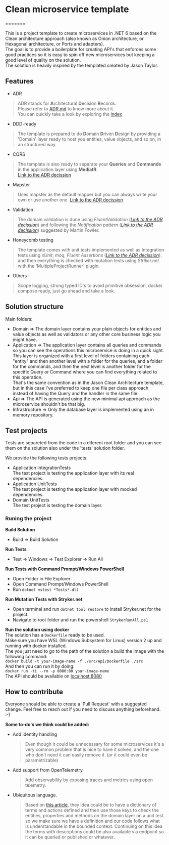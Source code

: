 # Clean microservice template
=======

This is a project template to create microservices in .NET 6 based on the Clean architecture approach (also known as Onion architecture, or Hexagonal architecture, or Ports and adapters).  
The goal is to provide a boilerplate for creating API's that enforces some good practices so it is easy to spin off new microservices but keeping a good level of quality on the solution.  
The solution is heavily inspired by the templated created by Jason Taylor.


## Features

- ADR  
>ADR stands for **A**rchitectural **D**ecision **R**ecords.  
Please refer to [ADR.md](ADR.md) to know more about it.  
You can quickly take a look by exploring the [index](docs/decisions/index.md)

- DDD-ready  
>The template is prepared to do **D**omain **D**riven **D**esign by providing a 'Domain' layer ready to host you entities, value objects, and so on, in an structured way.

- CQRS  
>The template is also ready to separate your **Queries** and **Commands** in the application layer using **MediatR**.  
[Link to the ADR decission](docs/decisions/0005-use-mediatr.md)  

- Mapster  
>Uses mapster as the default mapper but you can always write your own or use another one.
[Link to the ADR decission](docs/decisions/0001-use-mapster.md)  

- Validation  
>The domain validation is done using *FluentValidation* 
(*[Link to the ADR decission](docs/decisions/0003-use-fluent-validations.md)*) and following the *Notification pattern* (*[Link to the ADR decission](docs/decisions/0006-adopt-notification-pattern.md)*) suggested by Martin Fowler.

- Honeycomb testing  
>The template comes with unit tests implemented as well as Integration tests using *xUnit*, *moq*, *Fluent Assertions* (*[Link to the ADR decission](docs/decisions/0002-use-fluent-assertions.md)*), and then everything is checked with mutation tests using *Striker.net* with the 'MultipleProjectRunner' plugin.  

- Others  
>Scope logging, strong typed ID's to avoid primitive obsession, docker compose ready, just go ahead and take a look.



## Solution structure
Main folders:
* Domain => The domain layer contains your plain objects for entities and value objects as well as validators or any other core business logic you might have.  
* Application => The application layer contains all queries and commands so you can see the operations this microservice is doing in a quick sight.  
This layer is organized with a first level of folders containing each "entity" and then another level with a folder for the queries, and a folder for the commands, and then the next level is another folder for the specific Query or Command where you can find everything related to this operation.  
That's the same convention as in the Jason Clean Architecture template, but in this case I've preferred to keep one file per class approach instead of having the Query and the handler in the same file.
* Api => The API is generated using the new minimal api approach as the microservice shouldn't be that big.
* Infrastructure => Only the database layer is implemented using an in memory repository.



## Test projects

Tests are separeted from the code in a diferent root folder and you can see them on the solution also under the 'tests' solution folder.

We provide the following tests projects:  
- Application IntegrationTests  
The test project is testing the application layer with its real dependencies.  
- Application UnitTests  
The test project is testing the application layer with mocked dependencies.  
- Domain UnitTests  
The test project is testing the domain layer.  


### Runing the project

**Build Solution**
* Build => Build Solution

**Run Tests**
* Test => Windows => Test Explorer => Run All

**Run Tests with Command Prompt/Windows PowerShell**
* Open Folder in File Explorer
* Open Command Prompt/Windows PowerShell
* Run `dotnet vstest *Tests*.dll`

**Run Mutation Tests with Stryker.net**
* Open terminal and run `dotnet tool restore` to install Stryker.net for the project.
* Navigate to root folder and run the powershell `StrykerRunAll.ps1`

**Run the solution using docker**  
The solution has a `Dockerfile` ready to be used.  
Make sure you have WSL (Windows Subsystem for Linux) version 2 up and running with docker installed.  
The you just need to go to the path of the solution a build the image with the following command:   
`docker build -t your-image-name -f ./src/Api/Dockerfile ./src`   
And then you can run it by doing:   
`docker run -ti --rm -p 8080:80 your-image-name`   
The API should be available on [localhost:8080](http://localhost:8080)


## How to contribute
Everyone should be able to create a 'Pull Request' with a suggested change.
Feel free to reach out if you need to discuss anything beforehand.
:-)

**Some to-do's we think could be added:**

- Add identity handling
  > Even though it could be unnecessary for some microservices it's a very common problem that is nice to have it solved, and the one who don't need it can easily remove it. (or it could even be parametrizable)
- Add support from OpenTelemetry
  > Add observability by exposing traces and metrics using open telemetry.
- Ubiquitous language.
  > Based on [this article](https://blog.ndepend.com/checking-ddd-ubiquitous-language-with-ndepend/), they idea could be to have a dictionary of terms and actions defined and then use those keys to check the entities, properties and methods on the domain layer on a unit test so we make sure we have a definition and our code follows what is understandable in the bounded context.
  Continuing on this idea the terms with descriptions could be also available via endpoint so it can be queried or published or whatever.
